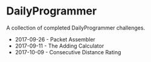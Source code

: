 # DailyProgrammer
A collection of completed DailyProgrammer challenges.

* 2017-09-26 - Packet Assembler
* 2017-09-11 - The Adding Calculator
* 2017-10-09 - Consecutive Distance Rating
